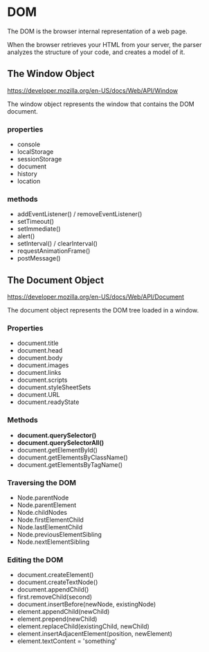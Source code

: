 # DOM

The DOM is the browser internal representation of a web page.

When the browser retrieves your HTML from your server, the parser analyzes the structure of your code, and creates a model of it.

## The Window Object
https://developer.mozilla.org/en-US/docs/Web/API/Window

The window object represents the window that contains the DOM document.


### properties

- console
- localStorage
- sessionStorage
- document
- history
- location

### methods
- addEventListener() / removeEventListener()
- setTimeout()
- setImmediate()
- alert()
- setInterval() / clearInterval()
- requestAnimationFrame()
- postMessage()


## The Document Object
https://developer.mozilla.org/en-US/docs/Web/API/Document

The document object represents the DOM tree loaded in a window.

### Properties
- document.title
- document.head
- document.body
- document.images
- document.links
- document.scripts
- document.styleSheetSets
- document.URL
- document.readyState

### Methods

- **document.querySelector()**
- **document.querySelectorAll()**
- document.getElementById()
- document.getElementsByClassName()
- document.getElementsByTagName()


### Traversing the DOM

 - Node.parentNode
 - Node.parentElement
- Node.childNodes
- Node.firstElementChild
- Node.lastElementChild
- Node.previousElementSibling
- Node.nextElementSibling


### Editing the DOM

- document.createElement()
- document.createTextNode()
- document.appendChild()
- first.removeChild(second)
- document.insertBefore(newNode, existingNode)
- element.appendChild(newChild)
- element.prepend(newChild)
- element.replaceChild(existingChild, newChild)
- element.insertAdjacentElement(position, newElement)
- element.textContent = 'something'